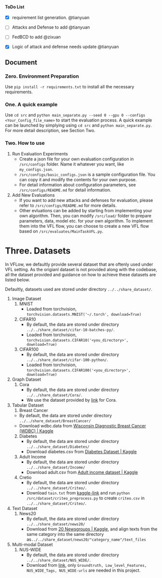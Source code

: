 #### ToDo List
- [x] requirement list generation. @tianyuan
- [ ] Attacks and Defense to add @tianyuan
- [ ] FedBCD to add @zixuan
- [x] Logic of attack and defense needs update @tianyuan


## Document

### Zero. Environment Preparation
Use `pip install -r requirements.txt` to install all the necessary requirements.

### One. A quick example
Use `cd src` and `python main_separate.py --seed 0 --gpu 0 --configs <Your_Config_file_name>` to start the evaluation process. A quick example can be launched by simplying using `cd src` and `python main_separate.py`. For more detail description, see Section Two.

### Two. How to use
1. Run Evaluation Experiments
    * Create a json file for your own evaluation configuration in `/src/configs` folder. Name it whatever you want, like `my_configs.json`.
    * `/src/configs/basic_configs.json` is a sample configuration file. You can copy it and modify the contents for your own purpose.
    * For detail information about configuration parameters, see `/src/configs/README.md` for detail information.
2. Add New Evaluations
    * If you want to add new attacks and defenses for evaluation, please refer to `/src/configs/README.md` for more details.
    * Other evluations can be added by starting from implementing your own algorithm. Then, you can modify `/src/load/` folder to prepare parameters, data, model etc. for your own algorithm. To implement them into the VFL flow, you can choose to create a new VFL flow based on `/src/evaluates/MainTaskVFL.py`.
<!-- 2. Modify the configuration files for the attacks and defenses you want to use in `/src/configs/attacks` or `/src/configs/defenses`. Remeber to keep the configuration files' names as `<AttackName/DefenseName>_configs.json` and keep `<AttackName/DefenseName>` the same as the one in the json file you created in step1. -->
<!-- 3. Add new functions for loading your config json file or dataset or model in `/src/load` directory and specify your data splition strategy.
4. Prepare your model (the one that you want to evaluate) in `/model_parameters` folder. The program will load it via `pickle` format.
5. Use `cd src` and `python main.py --seed 0 --gpu 0 --configs <Your_Config_file_name>` to start the evaluation process. -->

<!-- ### Three. How to add new evaluation strategies
1. Create your configuration file `<your_configs.json` for your evaluation in `/src/configs/` folder and add all the configuration parameters you need.
3. Implement your loading function for your configurations in `/src/load/LoadConfigs.py`.
4. Prepare your dataset if it has not been provied. Put it in `/data` folder. And prepare the data loading function in `/src/load/LoadDataset.py`. Also if you want to use your own data splitting strategy which is not yet supported, add it in `/src/load/LoadDataset.py` as well.
5. Prepare your own model in `/model_parameters` as pickle files. Simply use `pickle.dump(your_net, open('<YourPath>/<YourModel>.pkl','wb'))` to save your model and use `your_net = pickle.load(open('<YourPath>/<YourModel>.pkl',"rb"))` to load it.
6. Add the name of your attack(defense) method to `/src/configs/basic_configs.json` file and set the value to `1` if you want it in your evaluation. -->

# Three. Datasets
In VFLow, we defaultly provide several dataset that are oftenly used under VFL setting. As the origianl dataset is not provided along with the codebase, all the dataset provided and guidance on how to achieve these datasets are listed below.

Defaultly, datasets used are stored under directory `../../share_dataset/`.

1. Image Dataset
    1. MNIST
        * Loaded from torchvision, `torchvision.datasets.MNIST('~/.torch', download=True)`
    2. CIFAR10
        * By default, the data are stored under directory `../../share_dataset/cifar-10-batches-py/`.
        * Loaded from torchvision, `torchvision.datasets.CIFAR10('<you_directory>', download=True)`
    3. CIFAR100
        * By default, the data are stored under directory `../../share_dataset/cifar-100-python/`.
        * Loaded from torchvision, `torchvision.datasets.CIFAR100('<you_directory>', download=True)`
2. Graph Dataset
    1. Cora
        * By default, the data are stored under directory `../../share_dataset/Cora/`.
        * We use the dataset provided by [link](https://github.com/hgh0545/Graph-Fraudster) for Cora.
3. Tabular Dataset
    1. Breast Cancer
      * By default, the data are stored under directory `../../share_dataset/BreastCancer/`
      * Download wdbc.data from [Wisconsin Diagnostic Breast Cancer (WDBC) | Kaggle](https://www.kaggle.com/datasets/mohaiminul101/wisconsin-diagnostic-breast-cancer-wdbc)
   2. Diabetes
      * By default, the data are stored under directory `../../share_dataset/Diabetes/`
      * Download diabetes.csv from [Diabetes Dataset | Kaggle](https://www.kaggle.com/datasets/mathchi/diabetes-data-set)
   3. Adult Income
      * By default, the data are stored under directory `../../share_dataset/Income/`
      * Download adult.csv from [Adult income dataset | Kaggle](https://www.kaggle.com/datasets/wenruliu/adult-income-dataset)
    4. Cretio
        * By default, the data are stored under directory `../../share_dataset/Criteo/`.
        * Download `tain.txt` from [kaggle-link](https://www.kaggle.com/datasets/mrkmakr/criteo-dataset) and run `python /src/dataset/criteo_preprocess.py` to create `criteo.csv` in `../../share_dataset/Criteo/`.
4. Text Dataset
    1. News20
        * By default, the data are stored under directory `../../share_dataset/news20/`
        * Download from [20 Newsgroups | Kaggle](https://www.kaggle.com/datasets/crawford/20-newsgroups), and align texts from the same category into the same directory as`../../share_dataset/news20/"category_name"/text_files`
5. Multi-modal Dataset
    1. NUS-WIDE
        * By default, the data are stored under directory `../../share_dataset/NUS_WIDE/`.
        * Download from [link](https://lms.comp.nus.edu.sg/wp-content/uploads/2019/research/nuswide/NUS-WIDE.html), only `Groundtruth, Low_level_Features, NUS_WIDE_Tags, NUS_WIDE-urls` are needed in this project.

